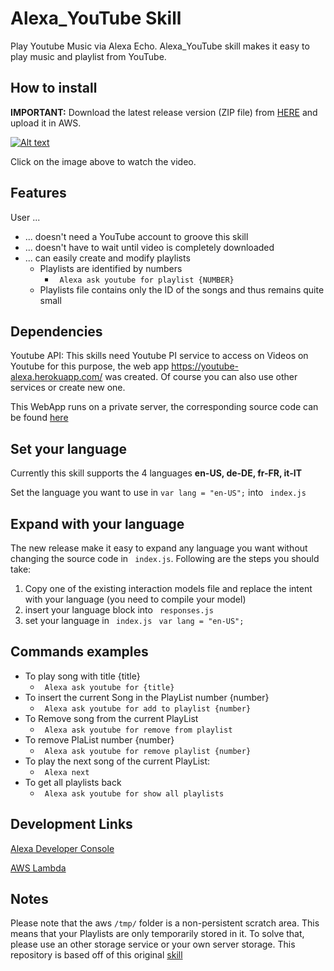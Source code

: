 # Alexa_YouTube Skill
Play Youtube Music via Alexa Echo.
Alexa_YouTube skill makes it easy to play music and playlist from YouTube.

## How to install ##
**IMPORTANT:** Download the latest release version (ZIP file) from [HERE](https://github.com/reger-men/Alexa_YouTube/releases) and upload it in AWS.

[![Alt text](https://img.youtube.com/vi/xr8Mt6yWTBg/0.jpg)](https://www.youtube.com/watch?v=xr8Mt6yWTBg)

Click on the image above to watch the video.

## Features ##
User ...
* ... doesn't need a YouTube account to groove this skill
* ... doesn't have to wait until video is completely downloaded
* ... can easily create and modify playlists
  * Playlists are identified by numbers 
    * ``` Alexa ask youtube for playlist {NUMBER}```
  * Playlists file contains only the ID of the songs and thus remains quite small
  
## Dependencies ##
Youtube API: This skills need Youtube PI service to access on Videos on Youtube for this purpose, the web app https://youtube-alexa.herokuapp.com/ was created. Of course you can also use other services or create new one. 

This WebApp runs on a private server, the corresponding source code can be found [here](https://github.com/reger-men/YoutubeAPI)

## Set your language ## 
Currently this skill supports the 4 languages **en-US, de-DE, fr-FR, it-IT**

Set the language you want to use in ```var lang = "en-US";``` into ``` index.js```

## Expand with your language ## 
The new release make it easy to expand any language you want without changing the source code in ``` index.js```. Following are the steps you should take:
1. Copy one of the existing interaction models file and replace the intent with your language (you need to compile your model)
2. insert your language block into ``` responses.js``` 
3. set your language in ``` index.js``` ``` var lang = "en-US";``` 

## Commands examples ## 
* To play song with title {title}
  * ``` Alexa ask youtube for {title}```
* To insert the current Song in the PlayList number {number}
  * ``` Alexa ask youtube for add to playlist {number}```
* To Remove song from the current PlayList 
  * ``` Alexa ask youtube for remove from playlist```
* To remove PlaList number {number}
  * ``` Alexa ask youtube for remove playlist {number}```
* To play the next song of the current PlayList:
  * ``` Alexa next```
* To get all playlists back
  * ``` Alexa ask youtube for show all playlists```
  
## Development Links ##
[Alexa Developer Console](https://developer.amazon.com/alexa/console/ask)

[AWS Lambda](https://eu-west-1.console.aws.amazon.com/lambda)

## Notes ##
Please note that the aws ```/tmp/``` folder is a non-persistent scratch area. This means that your Playlists are only temporarily stored in it. To solve that, please use an other storage service or your own server storage.
This repository is based off of this original [skill](https://github.com/dmhacker/alexa-youtube-skill)
